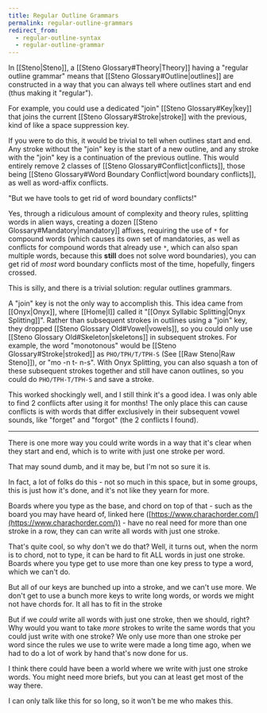 ```yaml
---
title: Regular Outline Grammars
permalink: regular-outline-grammars
redirect_from:
  - regular-outline-syntax
  - regular-outline-grammar
---
```


In [[Steno|Steno]], a [[Steno Glossary#Theory|Theory]] having a "regular outline grammar" means that [[Steno Glossary#Outline|outlines]] are constructed in a way that you can always tell where outlines start and end (thus making it "regular").

For example, you could use a dedicated "join" [[Steno Glossary#Key|key]] that joins the current [[Steno Glossary#Stroke|stroke]] with the previous, kind of like a space suppression key.

If you were to do this, it would be trivial to tell when outlines start and end. Any stroke without the "join" key is the start of a new outline, and any stroke with the "join" key is a continuation of the previous outline. This would entirely remove 2 classes of [[Steno Glossary#Conflict|conflicts]], those being [[Steno Glossary#Word Boundary Conflict|word boundary conflicts]], as well as word-affix conflicts.

"But we have tools to get rid of word boundary conflicts!"

Yes, through a ridiculous amount of complexity and theory rules, splitting words in alien ways, creating a dozen [[Steno Glossary#Mandatory|mandatory]] affixes, requiring the use of `*` for compound words (which causes its own set of mandatories, as well as conflicts for compound words that already use `*`, which can also span multiple words, because this **still** does not solve word boundaries), you can get rid of _most_ word boundary conflicts most of the time, hopefully, fingers crossed.

This is silly, and there is a trivial solution: regular outlines grammars.

A "join" key is not the only way to accomplish this. This idea came from [[Onyx|Onyx]], where [[Home|I]] called it "[[Onyx Syllabic Splitting|Onyx Splitting]]". Rather than subsequent strokes in outlines using a "join" key, they dropped [[Steno Glossary Old#Vowel|vowels]], so you could only use [[Steno Glossary Old#Skeleton|skeletons]] in subsequent strokes. For example, the word "monotonous" would be [[Steno Glossary#Stroke|stroked]] as `PHO/TPH/T/TPH-S` (See [[Raw Steno|Raw Steno]]), or "mo -n t- n-s". With Onyx Splitting, you can also squash a ton of these subsequent strokes together and still have canon outlines, so you could do `PHO/TPH-T/TPH-S` and save a stroke.

This worked shockingly well, and I still think it's a good idea. I was only able to find 2 conflicts after using it for months! The only place this can cause conflicts is with words that differ exclusively in their subsequent vowel sounds, like "forget" and "forgot" (the 2 conflicts I found).

---

There is one more way you could write words in a way that it's clear when they start and end, which is to write with just one stroke per word.

That may sound dumb, and it may be, but I'm not so sure it is.

In fact, a lot of folks do this - not so much in this space, but in some groups, this is just how it's done, and it's not like they yearn for more.

Boards where you type as the base, and chord on top of that - such as the board you may have heard of, linked here ([https://www.charachorder.com/](https://www.charachorder.com/)) - have no real need for more than one stroke in a row, they can can write all words with just one stroke.

That's quite cool, so why don't we do that? Well, it turns out, when the norm is to chord, not to type, it can be hard to fit ALL words in just one stroke. Boards where you type get to use more than one key press to type a word, which we can't do.

But all of our keys are bunched up into a stroke, and we can't use more. We don't get to use a bunch more keys to write long words, or words we might not have chords for. It all has to fit in the stroke

But if we _could_ write all words with just one stroke, then we should, right? Why would you want to take _more_ strokes to write the same words that you could just write with one stroke? We only use more than one stroke per word since the rules we use to write were made a long time ago, when we had to do a lot of work by hand that's now done for us.

I think there could have been a world where we write with just one stroke words. You might need more briefs, but you can at least get most of the way there.

I can only talk like this for so long, so it won't be me who makes this.

